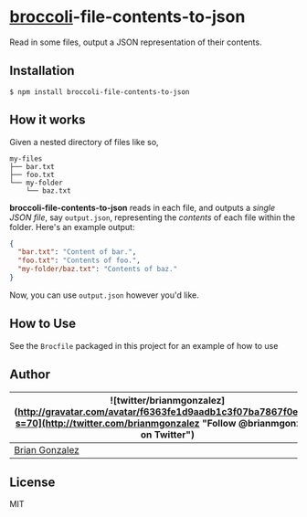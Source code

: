
[broccoli](http://broccolijs.com/)-file-contents-to-json
================================================

Read in some files, output a JSON representation of their contents.

Installation
------------

```shell
$ npm install broccoli-file-contents-to-json
```


How it works
------------

Given a nested directory of files like so,

```
my-files
├── bar.txt
├── foo.txt
└── my-folder
    └── baz.txt
```

**broccoli-file-contents-to-json** reads in each file, and outputs a _single JSON file_, say `output.json`, representing the _contents_ of each file within the folder. Here's an example output:


```json
{
  "bar.txt": "Content of bar.",
  "foo.txt": "Contents of foo.",
  "my-folder/baz.txt": "Contents of baz."
}
```

Now, you can use `output.json` however you'd like.


How to Use
----------

See the `Brocfile` packaged in this project for an example of how to use

Author
----------
| ![twitter/brianmgonzalez](http://gravatar.com/avatar/f6363fe1d9aadb1c3f07ba7867f0e854?s=70](http://twitter.com/brianmgonzalez "Follow @brianmgonzalez on Twitter") |
|---|
| [Brian Gonzalez](http://briangonzalez.org) |


License
--------

MIT
